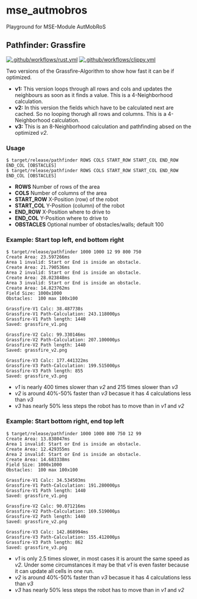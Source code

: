 # mse_autmobros

Playground for MSE-Module AutMobRoS

## Pathfinder: Grassfire

[![.github/workflows/rust.yml](https://github.com/LukyLuke/mse_autmobros/actions/workflows/rust.yml/badge.svg)](https://github.com/LukyLuke/mse_autmobros/actions/workflows/rust.yml)
[![.github/workflows/clippy.yml](https://github.com/LukyLuke/mse_autmobros/actions/workflows/clippy.yml/badge.svg)](https://github.com/LukyLuke/mse_autmobros/actions/workflows/clippy.yml)

Two versions of the Grassfire-Algorithm to show how fast it can be if optimized.

* **v1:** This version loops through all rows and cols and updates the neighbours as soon as it finds a value. This is a 4-Neighborhood calculation.
* **v2:** In this version the fields which have to be calculated next are cached. So no looping thorugh all rows and columns. This is a 4-Neighborhood calculation.
* **v3:** This is an 8-Neighborhood calculation and pathfinding absed on the optimized *v2*.

### Usage

```
$ target/release/pathfinder ROWS COLS START_ROW START_COL END_ROW END_COL [OBSTACLES]
$ target/release/pathfinder ROWS COLS START_ROW START_COL END_ROW END_COL [OBSTACLES]
```

* **ROWS** Number of rows of the area
* **COLS** Number of columns of the area
* **START_ROW** X-Position (row) of the robot
* **START_COL** Y-Position (column) of the robot
* **END_ROW** X-Position where to drive to
* **END_COL** Y-Position where to drive to
* **OBSTACLES** Optional number of obstacles/walls; default 100

### Example: Start top left, end bottom right

```
$ target/release/pathfinder 1000 1000 12 99 800 750
Create Area: 23.597266ms
Area 1 invalid: Start or End is inside an obstacle.
Create Area: 21.790536ms
Area 2 invalid: Start or End is inside an obstacle.
Create Area: 28.023848ms
Area 3 invalid: Start or End is inside an obstacle.
Create Area: 14.823762ms
Field Size: 1000x1000
Obstacles:  100 max 100x100

Grassfire-V1 Calc: 38.487738s
Grassfire-V1 Path-Calculation: 243.118000µs
Grassfire-V1 Path length: 1440
Saved: grassfire_v1.png

Grassfire-V2 Calc: 99.330146ms
Grassfire-V2 Path-Calculation: 207.100000µs
Grassfire-V2 Path length: 1440
Saved: grassfire_v2.png

Grassfire-V3 Calc: 177.441322ms
Grassfire-V3 Path-Calculation: 199.515000µs
Grassfire-V3 Path length: 855
Saved: grassfire_v3.png
```

* *v1* is nearly 400 times slower than *v2* and 215 times slower than *v3*
* *v2* is around 40%-50% faster than *v3* becasue it has 4 calculations less than *v3*
* *v3* has nearly 50% less steps the robot has to move than in *v1* and *v2*

### Example: Start bottom right, end top left

```
$ target/release/pathfinder 1000 1000 800 750 12 99
Create Area: 13.838047ms
Area 1 invalid: Start or End is inside an obstacle.
Create Area: 12.429355ms
Area 2 invalid: Start or End is inside an obstacle.
Create Area: 14.683338ms
Field Size: 1000x1000
Obstacles:  100 max 100x100

Grassfire-V1 Calc: 34.534503ms
Grassfire-V1 Path-Calculation: 191.280000µs
Grassfire-V1 Path length: 1440
Saved: grassfire_v1.png

Grassfire-V2 Calc: 90.071216ms
Grassfire-V2 Path-Calculation: 169.519000µs
Grassfire-V2 Path length: 1440
Saved: grassfire_v2.png

Grassfire-V3 Calc: 142.868994ms
Grassfire-V3 Path-Calculation: 155.412000µs
Grassfire-V3 Path length: 862
Saved: grassfire_v3.png
```

* *v1* is only 2.5 times slower, in most cases it is arount the same speed as *v2*. Under some circumstances it may be that *v1* is even faster because it can update all cells in one run.
* *v2* is around 40%-50% faster than *v3* becasue it has 4 calculations less than *v3*
* *v3* has nearly 50% less steps the robot has to move than in *v1* and *v2*

